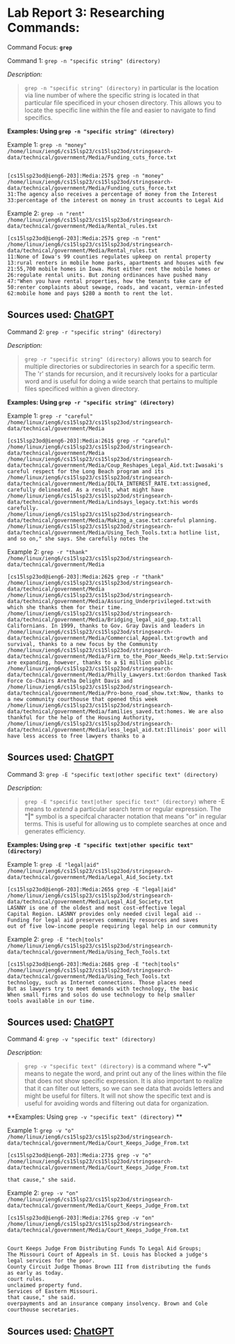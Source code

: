 # Lab Report 3: Researching Commands:

Command Focus: **`grep`**

Command 1: `grep -n "specific string" (directory)`

*Description:*
>`grep -n "specific string" (directory)` in particular is the location via line number of where the specific string is located in that particular file specificed in your chosen directory. This allows you to locate the specific line within the file and easier to navigate to find specifics. 


**Examples: Using `grep -n "specific string" (directory)`**

Example 1: `grep -n "money" /home/linux/ieng6/cs15lsp23/cs15lsp23od/stringsearch-data/technical/government/Media/Funding_cuts_force.txt`
```

[cs15lsp23od@ieng6-203]:Media:257$ grep -n "money" /home/linux/ieng6/cs15lsp23/cs15lsp23od/stringsearch-data/technical/government/Media/Funding_cuts_force.txt
31:The agency also receives a percentage of money from the Interest
33:percentage of the interest on money in trust accounts to Legal Aid
```

Example 2: `grep -n "rent" /home/linux/ieng6/cs15lsp23/cs15lsp23od/stringsearch-data/technical/government/Media/Rental_rules.txt` 

```
[cs15lsp23od@ieng6-203]:Media:257$ grep -n "rent" /home/linux/ieng6/cs15lsp23/cs15lsp23od/stringsearch-data/technical/government/Media/Rental_rules.txt    
11:None of Iowa's 99 counties regulates upkeep on rental property
13:rural renters in mobile home parks, apartments and houses with few
21:55,700 mobile homes in Iowa. Most either rent the mobile homes or
26:regulate rental units. But zoning ordinances have pushed many
47:"When you have rental properties, how the tenants take care of
50:renter complaints about sewage, roads, and vacant, vermin-infested
62:mobile home and pays $280 a month to rent the lot.

```
Sources used: [ChatGPT](https://chat.openai.com/)
---

Command 2: `grep -r "specific string" (directory)`

*Description:*
> `grep -r "specific string" (directory)` allows you to search for multiple directories or subdirectories in search for a specific term. The 'r' stands for recursion, and it recursively looks for a particular word and is useful for doing a wide search that pertains to multiple files specificed within a given directory.

**Examples: Using `grep -r "specific string" (directory) `**

Example 1: `grep -r "careful" /home/linux/ieng6/cs15lsp23/cs15lsp23od/stringsearch-data/technical/government/Media` 


```
[cs15lsp23od@ieng6-203]:Media:261$ grep -r "careful" /home/linux/ieng6/cs15lsp23/cs15lsp23od/stringsearch-data/technical/government/Media
/home/linux/ieng6/cs15lsp23/cs15lsp23od/stringsearch-data/technical/government/Media/Coup_Reshapes_Legal_Aid.txt:Iwasaki's careful respect for the Long Beach program and its
/home/linux/ieng6/cs15lsp23/cs15lsp23od/stringsearch-data/technical/government/Media/IOLTA_INTEREST_RATE.txt:assigned, carefully delineated. As a result, what might have
/home/linux/ieng6/cs15lsp23/cs15lsp23od/stringsearch-data/technical/government/Media/Lindsays_legacy.txt:his words carefully.
/home/linux/ieng6/cs15lsp23/cs15lsp23od/stringsearch-data/technical/government/Media/Making_a_case.txt:careful planning.
/home/linux/ieng6/cs15lsp23/cs15lsp23od/stringsearch-data/technical/government/Media/Using_Tech_Tools.txt:a hotline list, and so on," she says. She carefully notes the

```

Example 2: `grep -r "thank" /home/linux/ieng6/cs15lsp23/cs15lsp23od/stringsearch-data/technical/government/Media` 


```
[cs15lsp23od@ieng6-203]:Media:262$ grep -r "thank" /home/linux/ieng6/cs15lsp23/cs15lsp23od/stringsearch-data/technical/government/Media
/home/linux/ieng6/cs15lsp23/cs15lsp23od/stringsearch-data/technical/government/Media/Assuring_Underprivileged.txt:with which she thanks them for their time.
/home/linux/ieng6/cs15lsp23/cs15lsp23od/stringsearch-data/technical/government/Media/Bridging_legal_aid_gap.txt:all Californians. In 1999, thanks to Gov. Gray Davis and leaders in
/home/linux/ieng6/cs15lsp23/cs15lsp23od/stringsearch-data/technical/government/Media/Commercial_Appeal.txt:growth and survival, thanks to a new focus by the Community
/home/linux/ieng6/cs15lsp23/cs15lsp23od/stringsearch-data/technical/government/Media/Firm_to_the_Poor_Needs_Help.txt:Services are expanding, however, thanks to a $1 million public
/home/linux/ieng6/cs15lsp23/cs15lsp23od/stringsearch-data/technical/government/Media/Philly_Lawyers.txt:Gordon thanked Task Force Co-Chairs Aretha Delight Davis and
/home/linux/ieng6/cs15lsp23/cs15lsp23od/stringsearch-data/technical/government/Media/Pro-bono_road_show.txt:Now, thanks to a new community courthouse that opened this week
/home/linux/ieng6/cs15lsp23/cs15lsp23od/stringsearch-data/technical/government/Media/families_saved.txt:homes. We are also thankful for the help of the Housing Authority,
/home/linux/ieng6/cs15lsp23/cs15lsp23od/stringsearch-data/technical/government/Media/less_legal_aid.txt:Illinois' poor will have less access to free lawyers thanks to a
```

Sources used: [ChatGPT](https://chat.openai.com/)
---

Command 3: `grep -E "specific text|other specific text" (directory)` 


*Description:*
>  `grep -E "specific text|other specific text" (directory)` where -E means to *extend* a particular search term or regular expression. The **"|"** symbol is a specifcal character notation that means "or" in regular terms. This is useful for allowing us to complete searches at once and generates efficiency. 


**Examples: Using `grep -E "specific text|other specific text" (directory)`**


Example 1: `grep -E "legal|aid" /home/linux/ieng6/cs15lsp23/cs15lsp23od/stringsearch-data/technical/government/Media/Legal_Aid_Society.txt `

```
[cs15lsp23od@ieng6-203]:Media:265$ grep -E "legal|aid" /home/linux/ieng6/cs15lsp23/cs15lsp23od/stringsearch-data/technical/government/Media/Legal_Aid_Society.txt 
LASNNY is one of the oldest and most cost-effective legal
Capital Region. LASNNY provides only needed civil legal aid --
Funding for legal aid preserves community resources and saves
out of five low-income people requiring legal help in our community

```

Example 2: `grep -E "tech|tools" /home/linux/ieng6/cs15lsp23/cs15lsp23od/stringsearch-data/technical/government/Media/Using_Tech_Tools.txt`


```
[cs15lsp23od@ieng6-203]:Media:268$ grep -E "tech|tools" /home/linux/ieng6/cs15lsp23/cs15lsp23od/stringsearch-data/technical/government/Media/Using_Tech_Tools.txt
technology, such as Internet connections. Those places need
But as lawyers try to meet demands with technology, the basic
When small firms and solos do use technology to help smaller
tools available in our time.

```


Sources used: [ChatGPT](https://chat.openai.com/)
---



Command 4: `grep -v "specific text" (directory)` 


*Description:*
>  `grep -v "specific text" (directory)` is a command where **"-v"** means to negate the word, and print out any of the lines within the file that does not show specific expression. It is also important to realize that it can filter out letters, so we can see data that avoids letters and might be useful for filters. It will not show the specific text and is useful for avoiding words and filtering out data for organization. 


**Examples: Using `grep -v "specific text" (directory)` **


Example 1: `grep -v "o" /home/linux/ieng6/cs15lsp23/cs15lsp23od/stringsearch-data/technical/government/Media/Court_Keeps_Judge_From.txt`

```
[cs15lsp23od@ieng6-203]:Media:273$ grep -v "o" /home/linux/ieng6/cs15lsp23/cs15lsp23od/stringsearch-data/technical/government/Media/Court_Keeps_Judge_From.txt

that cause," she said.

```

Example 2: `grep -v "on" /home/linux/ieng6/cs15lsp23/cs15lsp23od/stringsearch-data/technical/government/Media/Court_Keeps_Judge_From.txt`


```
[cs15lsp23od@ieng6-203]:Media:276$ grep -v "on" /home/linux/ieng6/cs15lsp23/cs15lsp23od/stringsearch-data/technical/government/Media/Court_Keeps_Judge_From.txt


Court Keeps Judge From Distributing Funds To Legal Aid Groups;
The Missouri Court of Appeals in St. Louis has blocked a judge's
legal services for the poor.
County Circuit Judge Thomas Brown III from distributing the funds
as early as today.
court rules.
unclaimed property fund.
Services of Eastern Missouri.
that cause," she said.
overpayments and an insurance company insolvency. Brown and Cole
courthouse secretaries.

```



Sources used: [ChatGPT](https://chat.openai.com/)
---

